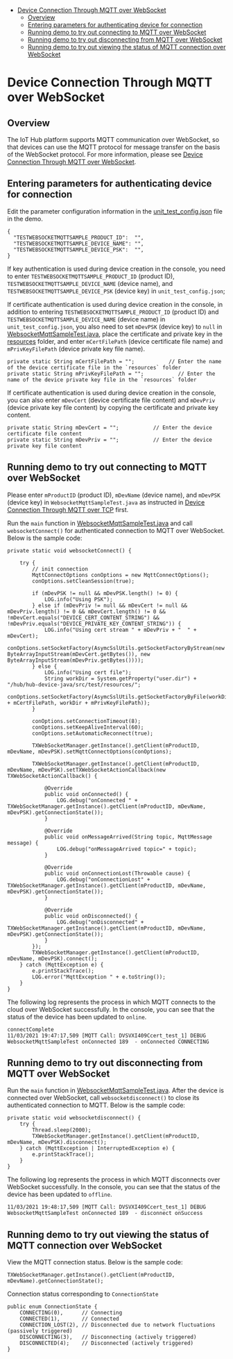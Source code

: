 * [Device Connection Through MQTT over WebSocket](#Device-Connection-Through-MQTT-over-WebSocket)
  * [Overview](#Overview)
  * [Entering parameters for authenticating device for connection](#Entering-parameters-for-authenticating-device-for-connection)
  * [Running demo to try out connecting to MQTT over WebSocket](#Running-demo-to-try-out-connecting-to-MQTT-over-WebSocket)
  * [Running demo to try out disconnecting from MQTT over WebSocket](#Running-demo-to-try-out-disconnecting-from-MQTT-over-WebSocket)
  * [Running demo to try out viewing the status of MQTT connection over WebSocket](#Running-demo-to-try-out-viewing-the-status-of-MQTT-connection-over-WebSocket)

# Device Connection Through MQTT over WebSocket
## Overview
The IoT Hub platform supports MQTT communication over WebSocket, so that devices can use the MQTT protocol for message transfer on the basis of the WebSocket protocol. For more information, please see [Device Connection Through MQTT over WebSocket](https://cloud.tencent.com/document/product/634/46347).

## Entering parameters for authenticating device for connection
Edit the parameter configuration information in the [unit_test_config.json](../../src/test/resources/unit_test_config.json) file in the demo.
```
{
  "TESTWEBSOCKETMQTTSAMPLE_PRODUCT_ID":  "",
  "TESTWEBSOCKETMQTTSAMPLE_DEVICE_NAME": "",
  "TESTWEBSOCKETMQTTSAMPLE_DEVICE_PSK":  "",
}
```
If key authentication is used during device creation in the console, you need to enter `TESTWEBSOCKETMQTTSAMPLE_PRODUCT_ID` (product ID), `TESTWEBSOCKETMQTTSAMPLE_DEVICE_NAME` (device name), and `TESTWEBSOCKETMQTTSAMPLE_DEVICE_PSK` (device key) in `unit_test_config.json`;

If certificate authentication is used during device creation in the console, in addition to entering `TESTWEBSOCKETMQTTSAMPLE_PRODUCT_ID` (product ID) and `TESTWEBSOCKETMQTTSAMPLE_DEVICE_NAME` (device name) in `unit_test_config.json`, you also need to set `mDevPSK` (device key) to `null` in [WebsocketMqttSampleTest.java](../../src/test/java/com/tencent/iot/hub/device/java/core/mqtt/WebsocketMqttSampleTest.java), place the certificate and private key in the [resources](../../src/test/resources/) folder, and enter `mCertFilePath` (device certificate file name) and `mPrivKeyFilePath` (device private key file name).

```
private static String mCertFilePath = "";           // Enter the name of the device certificate file in the `resources` folder
private static String mPrivKeyFilePath = "";           // Enter the name of the device private key file in the `resources` folder
```

If certificate authentication is used during device creation in the console, you can also enter `mDevCert` (device certificate file content) and `mDevPriv` (device private key file content) by copying the certificate and private key content.

```
private static String mDevCert = "";           // Enter the device certificate file content
private static String mDevPriv = "";           // Enter the device private key file content
```

## Running demo to try out connecting to MQTT over WebSocket

Please enter `mProductID` (product ID), `mDevName` (device name), and `mDevPSK` (device key) in `WebsocketMqttSampleTest.java` as instructed in [Device Connection Through MQTT over TCP](../../../hub-device-java/docs/en/PRELIM__基于TCP的MQTT设备接入_EN-US.md) first.

Run the `main` function in [WebsocketMqttSampleTest.java](../../src/test/java/com/tencent/iot/hub/device/java/core/mqtt/WebsocketMqttSampleTest.java) and call `websocketConnect()` for authenticated connection to MQTT over WebSocket. Below is the sample code:
```
private static void websocketConnect() {

    try {
        // init connection
        MqttConnectOptions conOptions = new MqttConnectOptions();
        conOptions.setCleanSession(true);
        
        if (mDevPSK != null && mDevPSK.length() != 0) {
            LOG.info("Using PSK");
        } else if (mDevPriv != null && mDevCert != null && mDevPriv.length() != 0 && mDevCert.length() != 0 && !mDevCert.equals("DEVICE_CERT_CONTENT_STRING") && !mDevPriv.equals("DEVICE_PRIVATE_KEY_CONTENT_STRING")) {
            LOG.info("Using cert stream " + mDevPriv + "  " + mDevCert);
            conOptions.setSocketFactory(AsymcSslUtils.getSocketFactoryByStream(new ByteArrayInputStream(mDevCert.getBytes()), new ByteArrayInputStream(mDevPriv.getBytes())));
        } else {
            LOG.info("Using cert file");
            String workDir = System.getProperty("user.dir") + "/hub/hub-device-java/src/test/resources/";
            conOptions.setSocketFactory(AsymcSslUtils.getSocketFactoryByFile(workDir + mCertFilePath, workDir + mPrivKeyFilePath));
        }
        
        conOptions.setConnectionTimeout(8);
        conOptions.setKeepAliveInterval(60);
        conOptions.setAutomaticReconnect(true);
        
        TXWebSocketManager.getInstance().getClient(mProductID, mDevName, mDevPSK).setMqttConnectOptions(conOptions);

        TXWebSocketManager.getInstance().getClient(mProductID, mDevName, mDevPSK).setTXWebSocketActionCallback(new TXWebSocketActionCallback() {

            @Override
            public void onConnected() {
                LOG.debug("onConnected " + TXWebSocketManager.getInstance().getClient(mProductID, mDevName, mDevPSK).getConnectionState());
            }

            @Override
            public void onMessageArrived(String topic, MqttMessage message) {
                LOG.debug("onMessageArrived topic=" + topic);
            }

            @Override
            public void onConnectionLost(Throwable cause) {
                LOG.debug("onConnectionLost" + TXWebSocketManager.getInstance().getClient(mProductID, mDevName, mDevPSK).getConnectionState());
            }

            @Override
            public void onDisconnected() {
                LOG.debug("onDisconnected" + TXWebSocketManager.getInstance().getClient(mProductID, mDevName, mDevPSK).getConnectionState());
            }
        });
        TXWebSocketManager.getInstance().getClient(mProductID, mDevName, mDevPSK).connect();
    } catch (MqttException e) {
        e.printStackTrace();
        LOG.error("MqttException " + e.toString());
    }
}
```

The following log represents the process in which MQTT connects to the cloud over WebSocket successfully. In the console, you can see that the status of the device has been updated to `online`.
```
connectComplete
11/03/2021 19:47:17,509 [MQTT Call: DVSVXI409Ccert_test_1] DEBUG WebsocketMqttSampleTest onConnected 189  - onConnected CONNECTING
```

## Running demo to try out disconnecting from MQTT over WebSocket

Run the `main` function in [WebsocketMqttSampleTest.java](../../src/test/java/com/tencent/iot/hub/device/java/core/mqtt/WebsocketMqttSampleTest.java). After the device is connected over WebSocket, call `websocketdisconnect()` to close its authenticated connection to MQTT. Below is the sample code:
```
private static void websocketdisconnect() {
    try {
        Thread.sleep(2000);
        TXWebSocketManager.getInstance().getClient(mProductID, mDevName, mDevPSK).disconnect();
    } catch (MqttException | InterruptedException e) {
        e.printStackTrace();
    }
}
```

The following log represents the process in which MQTT disconnects over WebSocket successfully. In the console, you can see that the status of the device has been updated to `offline`.
```
11/03/2021 19:48:17,509 [MQTT Call: DVSVXI409Ccert_test_1] DEBUG WebsocketMqttSampleTest onConnected 189  - disconnect onSuccess
```

## Running demo to try out viewing the status of MQTT connection over WebSocket

View the MQTT connection status. Below is the sample code:

```
TXWebSocketManager.getInstance().getClient(mProductID, mDevName).getConnectionState();
```

Connection status corresponding to `ConnectionState`
```
public enum ConnectionState {
    CONNECTING(0),      // Connecting
    CONNECTED(1),       // Connected
    CONNECTION_LOST(2), // Disconnected due to network fluctuations (passively triggered)
    DISCONNECTING(3),   // Disconnecting (actively triggered)
    DISCONNECTED(4);    // Disconnected (actively triggered)
}
```
